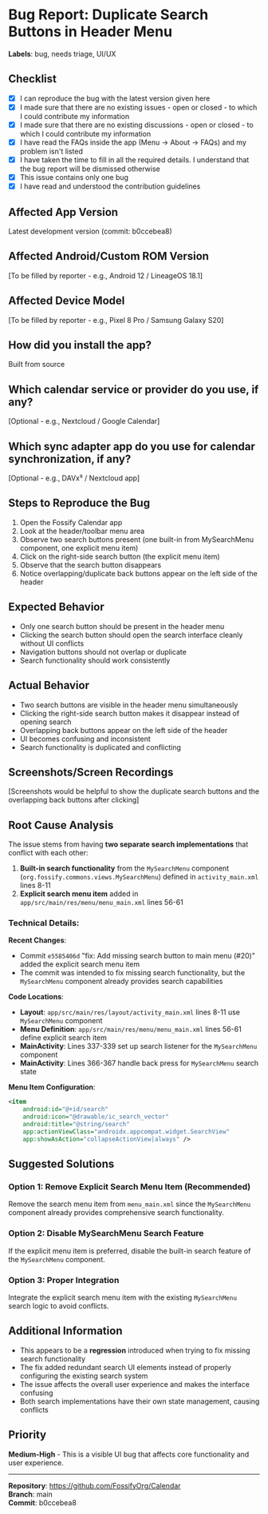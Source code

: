 # Bug Report: Duplicate Search Buttons in Header Menu

**Labels**: bug, needs triage, UI/UX

## Checklist
- [x] I can reproduce the bug with the latest version given here
- [x] I made sure that there are no existing issues - open or closed - to which I could contribute my information
- [x] I made sure that there are no existing discussions - open or closed - to which I could contribute my information  
- [x] I have read the FAQs inside the app (Menu → About → FAQs) and my problem isn't listed
- [x] I have taken the time to fill in all the required details. I understand that the bug report will be dismissed otherwise
- [x] This issue contains only one bug
- [x] I have read and understood the contribution guidelines

## Affected App Version
Latest development version (commit: b0ccebea8)

## Affected Android/Custom ROM Version
[To be filled by reporter - e.g., Android 12 / LineageOS 18.1]

## Affected Device Model
[To be filled by reporter - e.g., Pixel 8 Pro / Samsung Galaxy S20]

## How did you install the app?
Built from source

## Which calendar service or provider do you use, if any?
[Optional - e.g., Nextcloud / Google Calendar]

## Which sync adapter app do you use for calendar synchronization, if any?
[Optional - e.g., DAVx⁵ / Nextcloud app]

## Steps to Reproduce the Bug
1. Open the Fossify Calendar app
2. Look at the header/toolbar menu area
3. Observe two search buttons present (one built-in from MySearchMenu component, one explicit menu item)
4. Click on the right-side search button (the explicit menu item)
5. Observe that the search button disappears
6. Notice overlapping/duplicate back buttons appear on the left side of the header

## Expected Behavior
- Only one search button should be present in the header menu
- Clicking the search button should open the search interface cleanly without UI conflicts
- Navigation buttons should not overlap or duplicate
- Search functionality should work consistently

## Actual Behavior
- Two search buttons are visible in the header menu simultaneously
- Clicking the right-side search button makes it disappear instead of opening search
- Overlapping back buttons appear on the left side of the header
- UI becomes confusing and inconsistent
- Search functionality is duplicated and conflicting

## Screenshots/Screen Recordings
[Screenshots would be helpful to show the duplicate search buttons and the overlapping back buttons after clicking]

## Root Cause Analysis

The issue stems from having **two separate search implementations** that conflict with each other:

1. **Built-in search functionality** from the `MySearchMenu` component (`org.fossify.commons.views.MySearchMenu`) defined in `activity_main.xml` lines 8-11
2. **Explicit search menu item** added in `app/src/main/res/menu/menu_main.xml` lines 56-61

### Technical Details:

**Recent Changes**: 
- Commit `e5585406d` "fix: Add missing search button to main menu (#20)" added the explicit search menu item
- The commit was intended to fix missing search functionality, but the `MySearchMenu` component already provides search capabilities

**Code Locations**:
- **Layout**: `app/src/main/res/layout/activity_main.xml` lines 8-11 use `MySearchMenu` component
- **Menu Definition**: `app/src/main/res/menu/menu_main.xml` lines 56-61 define explicit search item
- **MainActivity**: Lines 337-339 set up search listener for the `MySearchMenu` component
- **MainActivity**: Lines 366-367 handle back press for `MySearchMenu` search state

**Menu Item Configuration**:
```xml
<item
    android:id="@+id/search"
    android:icon="@drawable/ic_search_vector"
    android:title="@string/search"
    app:actionViewClass="androidx.appcompat.widget.SearchView"
    app:showAsAction="collapseActionView|always" />
```

## Suggested Solutions

### Option 1: Remove Explicit Search Menu Item (Recommended)
Remove the search menu item from `menu_main.xml` since the `MySearchMenu` component already provides comprehensive search functionality.

### Option 2: Disable MySearchMenu Search Feature
If the explicit menu item is preferred, disable the built-in search feature of the `MySearchMenu` component.

### Option 3: Proper Integration
Integrate the explicit search menu item with the existing `MySearchMenu` search logic to avoid conflicts.

## Additional Information

- This appears to be a **regression** introduced when trying to fix missing search functionality
- The fix added redundant search UI elements instead of properly configuring the existing search system
- The issue affects the overall user experience and makes the interface confusing
- Both search implementations have their own state management, causing conflicts

## Priority
**Medium-High** - This is a visible UI bug that affects core functionality and user experience.

---

**Repository**: https://github.com/FossifyOrg/Calendar  
**Branch**: main  
**Commit**: b0ccebea8